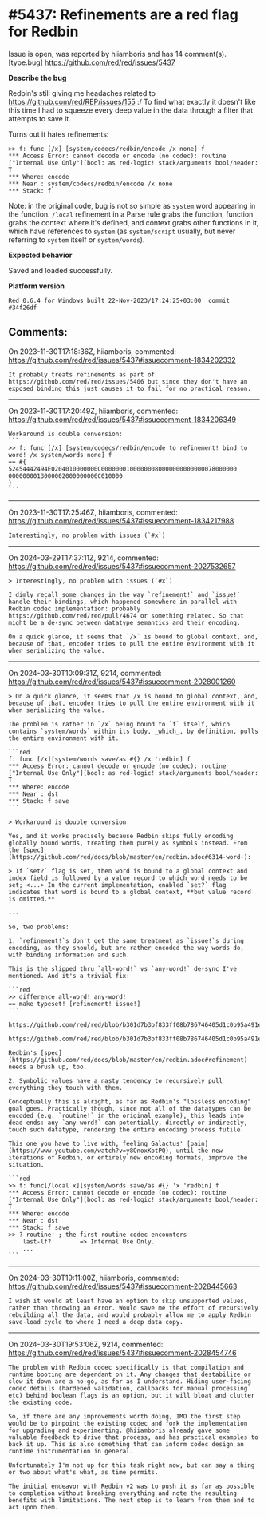 
#5437: Refinements are a red flag for Redbin
================================================================================
Issue is open, was reported by hiiamboris and has 14 comment(s).
[type.bug]
<https://github.com/red/red/issues/5437>

**Describe the bug**

Redbin's still giving me headaches related to https://github.com/red/REP/issues/155 :/ 
To find what exactly it doesn't like this time I had to squeeze every deep value in the data through a filter that attempts to save it.

Turns out it hates refinements:
```
>> f: func [/x] [system/codecs/redbin/encode /x none] f
*** Access Error: cannot decode or encode (no codec): routine ["Internal Use Only"][bool: as red-logic! stack/arguments bool/header: T
*** Where: encode
*** Near : system/codecs/redbin/encode /x none
*** Stack: f 
```

Note: in the original code, bug is not so simple as `system` word appearing in the function. `/local` refinement in a Parse rule grabs the function, function grabs the context where it's defined, and context grabs other functions in it, which have references to `system` (as `system/script` usually, but never referring to `system` itself or `system/words`).

**Expected behavior**

Saved and loaded successfully.

**Platform version**
```
Red 0.6.4 for Windows built 22-Nov-2023/17:24:25+03:00  commit #34f26df
```


Comments:
--------------------------------------------------------------------------------

On 2023-11-30T17:18:36Z, hiiamboris, commented:
<https://github.com/red/red/issues/5437#issuecomment-1834202332>

    It probably treats refinements as part of https://github.com/red/red/issues/5406 but since they don't have an exposed binding this just causes it to fail for no practical reason.

--------------------------------------------------------------------------------

On 2023-11-30T17:20:49Z, hiiamboris, commented:
<https://github.com/red/red/issues/5437#issuecomment-1834206349>

    Workaround is double conversion: 
    ```
    >> f: func [/x] [system/codecs/redbin/encode to refinement! bind to word! /x system/words none] f
    == #{
    52454442494E0204010000000C00000001000000080000000000000078000000
    0000000013000002000000006C010000
    }
    ```

--------------------------------------------------------------------------------

On 2023-11-30T17:25:46Z, hiiamboris, commented:
<https://github.com/red/red/issues/5437#issuecomment-1834217988>

    Interestingly, no problem with issues (`#x`)

--------------------------------------------------------------------------------

On 2024-03-29T17:37:11Z, 9214, commented:
<https://github.com/red/red/issues/5437#issuecomment-2027532657>

    > Interestingly, no problem with issues (`#x`)
    
    I dimly recall some changes in the way `refinement!` and `issue!` handle their bindings, which happened somewhere in parallel with Redbin codec implementation: probably https://github.com/red/red/pull/4674 or something related. So that might be a de-sync between datatype semantics and their encoding.
    
    On a quick glance, it seems that `/x` is bound to global context, and, because of that, encoder tries to pull the entire environment with it when serializing the value.

--------------------------------------------------------------------------------

On 2024-03-30T10:09:31Z, 9214, commented:
<https://github.com/red/red/issues/5437#issuecomment-2028001260>

    > On a quick glance, it seems that /x is bound to global context, and, because of that, encoder tries to pull the entire environment with it when serializing the value.
    
    The problem is rather in `/x` being bound to `f` itself, which contains `system/words` within its body, _which_, by definition, pulls the entire environment with it.
    
    ```red
    f: func [/x][system/words save/as #{} /x 'redbin] f
    *** Access Error: cannot decode or encode (no codec): routine ["Internal Use Only"][bool: as red-logic! stack/arguments bool/header: T
    *** Where: encode
    *** Near : dst
    *** Stack: f save  
    ```
    
    > Workaround is double conversion
    
    Yes, and it works precisely because Redbin skips fully encoding globally bound words, treating them purely as symbols instead. From the [spec](https://github.com/red/docs/blob/master/en/redbin.adoc#6314-word-):
    
    > If `set?` flag is set, then word is bound to a global context and index field is followed by a value record to which word needs to be set; <...> In the current implementation, enabled `set?` flag indicates that word is bound to a global context, **but value record is omitted.**
    
    ---
    
    So, two problems:
    
    1. `refinement!`s don't get the same treatment as `issue!`s during encoding, as they should, but are rather encoded the way words do, with binding information and such.
    
    This is the slipped thru `all-word!` vs `any-word!` de-sync I've mentioned. And it's a trivial fix:
    
    ```red
    >> difference all-word! any-word!
    == make typeset! [refinement! issue!]
    ```
    
    https://github.com/red/red/blob/b301d7b3bf833ff08b786746405d1c0b95a491e7/runtime/redbin.reds#L577
    
    https://github.com/red/red/blob/b301d7b3bf833ff08b786746405d1c0b95a491e7/runtime/redbin.reds#L612
    
    Redbin's [spec](https://github.com/red/docs/blob/master/en/redbin.adoc#refinement) needs a brush up, too.
    
    2. Symbolic values have a nasty tendency to recursively pull everything they touch with them. 
    
    Conceptually this is alright, as far as Redbin's "lossless encoding" goal goes. Practically though, since not all of the datatypes can be encoded (e.g. `routine!` in the original example), this leads into dead-ends: any `any-word!` can potentially, directly or indirectly, touch such datatype, rendering the entire encoding process futile.
    
    This one you have to live with, feeling Galactus' [pain](https://www.youtube.com/watch?v=y8OnoxKotPQ), until the new iterations of Redbin, or entirely new encoding formats, improve the situation.
    
    ```red
    >> f: func[/local x][system/words save/as #{} 'x 'redbin] f
    *** Access Error: cannot decode or encode (no codec): routine ["Internal Use Only"][bool: as red-logic! stack/arguments bool/header: T
    *** Where: encode
    *** Near : dst
    *** Stack: f save
    >> ? routine! ; the first routine codec encounters
        last-lf?        => Internal Use Only.
        ...
    ```

--------------------------------------------------------------------------------

On 2024-03-30T19:11:00Z, hiiamboris, commented:
<https://github.com/red/red/issues/5437#issuecomment-2028445663>

    I wish it would at least have an option to skip unsupported values, rather than throwing an error. Would save me the effort of recursively rebuilding all the data, and would probably allow me to apply Redbin save-load cycle to where I need a deep data copy.

--------------------------------------------------------------------------------

On 2024-03-30T19:53:06Z, 9214, commented:
<https://github.com/red/red/issues/5437#issuecomment-2028454746>

    The problem with Redbin codec specifically is that compilation and runtime booting are dependant on it. Any changes that destabilize or slow it down are a no-go, as far as I understand. Hiding user-facing codec details (hardened validation, callbacks for manual processing etc) behind boolean flags is an option, but it will bloat and clutter the existing code.
    
    So, if there are any improvements worth doing, IMO the first step would be to pinpoint the existing codec and fork the implementation for upgrading and experimenting. @hiiamboris already gave some valuable feedback to drive that process, and has practical examples to back it up. This is also something that can inform codec design an runtime instrumentation in general.
    
    Unfortunately I'm not up for this task right now, but can say a thing or two about what's what, as time permits.
    
    The initial endeavor with Redbin v2 was to push it as far as possible to completion without breaking everything and note the resulting benefits with limitations. The next step is to learn from them and to act upon them.

